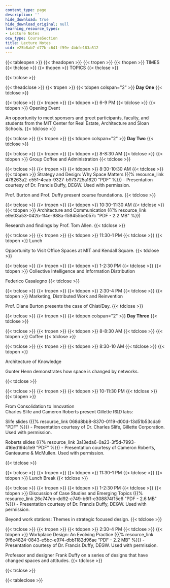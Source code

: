 ```yaml
---
content_type: page
description: ''
hide_download: true
hide_download_original: null
learning_resource_types:
- Lecture Notes
ocw_type: CourseSection
title: Lecture Notes
uid: e25b8ab7-d77b-c641-f59e-4bbfe183a512
---
```


{{< tableopen >}}
{{< theadopen >}}
{{< tropen >}}
{{< thopen >}}
TIMES
{{< thclose >}}
{{< thopen >}}
TOPICS
{{< thclose >}}

{{< trclose >}}

{{< theadclose >}}
{{< tropen >}}
{{< tdopen colspan="2" >}}
**Day One**
{{< tdclose >}}

{{< trclose >}}
{{< tropen >}}
{{< tdopen >}}
6-9 PM
{{< tdclose >}}
{{< tdopen >}}
Opening Event  
  
An opportunity to meet sponsors and greet participants, faculty, and students from the MIT Center for Real Estate, Architecture and Sloan Schools.
{{< tdclose >}}

{{< trclose >}}
{{< tropen >}}
{{< tdopen colspan="2" >}}
**Day Two**
{{< tdclose >}}

{{< trclose >}}
{{< tropen >}}
{{< tdopen >}}
8-8:30 AM
{{< tdclose >}}
{{< tdopen >}}
Group Coffee and Administration
{{< tdclose >}}

{{< trclose >}}
{{< tropen >}}
{{< tdopen >}}
8:30-10:30 AM
{{< tdclose >}}
{{< tdopen >}}
Strategy and Design: Why Space Matters ({{% resource_link 478263a2-c551-4cab-9327-b973725a1620 "PDF" %}}) - Presentation courtesy of Dr. Francis Duffy, DEGW. Used with permission.  
  
Prof. Burton and Prof. Duffy present course foundations.
{{< tdclose >}}

{{< trclose >}}
{{< tropen >}}
{{< tdopen >}}
10:30-11:30 AM
{{< tdclose >}}
{{< tdopen >}}
Architecture and Communication ({{% resource_link e9e03a53-042b-1f4e-988a-f59455be057c "PDF - 2.2 MB" %}})  
  
Research and findings by Prof. Tom Allen.
{{< tdclose >}}

{{< trclose >}}
{{< tropen >}}
{{< tdopen >}}
11:30-1 PM
{{< tdclose >}}
{{< tdopen >}}
Lunch  
  
Opportunity to Visit Office Spaces at MIT and Kendall Square.
{{< tdclose >}}

{{< trclose >}}
{{< tropen >}}
{{< tdopen >}}
1-2:30 PM
{{< tdclose >}}
{{< tdopen >}}
Collective Intelligence and Information Distribution  
  
Federico Casalegno
{{< tdclose >}}

{{< trclose >}}
{{< tropen >}}
{{< tdopen >}}
2:30-4 PM
{{< tdclose >}}
{{< tdopen >}}
Marketing, Distributed Work and Reinvention  
  
Prof. Diane Burton presents the case of Chiat/Day.
{{< tdclose >}}

{{< trclose >}}
{{< tropen >}}
{{< tdopen colspan="2" >}}
**Day Three**
{{< tdclose >}}

{{< trclose >}}
{{< tropen >}}
{{< tdopen >}}
8-8:30 AM
{{< tdclose >}}
{{< tdopen >}}
Coffee
{{< tdclose >}}

{{< trclose >}}
{{< tropen >}}
{{< tdopen >}}
8:30-10 AM
{{< tdclose >}}
{{< tdopen >}}


Architecture of Knowledge  
  
Gunter Henn demonstrates how space is changed by networks.


{{< tdclose >}}

{{< trclose >}}
{{< tropen >}}
{{< tdopen >}}
10-11:30 PM
{{< tdclose >}}
{{< tdopen >}}


From Consolidation to Innovation  
Charles Slife and Cameron Roberts present Gillette R&D labs:  
  
Slife slides ({{% resource_link 068d8bb8-8370-0119-d00d-13d51b53cda9 "PDF" %}}) - Presentation courtesy of Dr. Charles Slife, Gillette Corporation. Used with permission.  
  
Roberts slides ({{% resource_link 3a13eda6-0a23-3f5d-7993-416ed194c1e9 "PDF" %}}) - Presentation courtesy of Cameron Roberts, Ganteaume & McMullen. Used with permission.


{{< tdclose >}}

{{< trclose >}}
{{< tropen >}}
{{< tdopen >}}
11:30-1 PM
{{< tdclose >}}
{{< tdopen >}}
Lunch Break
{{< tdclose >}}

{{< trclose >}}
{{< tropen >}}
{{< tdopen >}}
1-2:30 PM
{{< tdclose >}}
{{< tdopen >}}
Discussion of Case Studies and Emerging Topics ({{% resource_link 26c747eb-dd92-c749-b6ff-e308874f15e6 "PDF - 2.6 MB" %}}) - Presentation courtesy of Dr. Francis Duffy, DEGW. Used with permission.  
  
Beyond work stations: Themes in strategic focused design.
{{< tdclose >}}

{{< trclose >}}
{{< tropen >}}
{{< tdopen >}}
2:30-4 PM
{{< tdclose >}}
{{< tdopen >}}
Workplace Design: An Evolving Practice ({{% resource_link 9f6e4824-0843-e5bc-e974-dbb1182d96ae "PDF - 2.2 MB" %}}) - Presentation courtesy of Dr. Francis Duffy, DEGW. Used with permission.  
  
Professor and designer Frank Duffy on a series of designs that have changed spaces and attitudes.
{{< tdclose >}}

{{< trclose >}}

{{< tableclose >}}